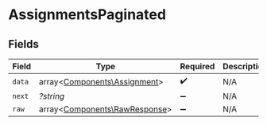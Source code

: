 # AssignmentsPaginated


## Fields

| Field                                                                   | Type                                                                    | Required                                                                | Description                                                             |
| ----------------------------------------------------------------------- | ----------------------------------------------------------------------- | ----------------------------------------------------------------------- | ----------------------------------------------------------------------- |
| `data`                                                                  | array<[Components\Assignment](../../Models/Components/Assignment.md)>   | :heavy_check_mark:                                                      | N/A                                                                     |
| `next`                                                                  | *?string*                                                               | :heavy_minus_sign:                                                      | N/A                                                                     |
| `raw`                                                                   | array<[Components\RawResponse](../../Models/Components/RawResponse.md)> | :heavy_minus_sign:                                                      | N/A                                                                     |